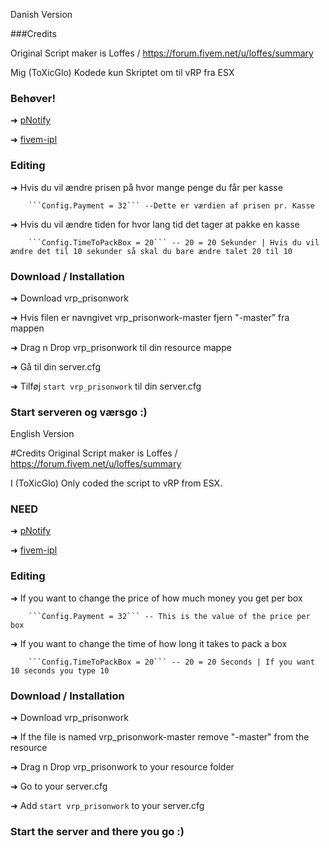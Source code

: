 Danish Version


###Credits

Original Script maker is Loffes / https://forum.fivem.net/u/loffes/summary

Mig (ToXicGlo) Kodede kun Skriptet om til vRP fra ESX  


### Behøver!

 ➜ [pNotify](https://github.com/Nick78111/pNotify)
 
 ➜ [fivem-ipl](https://github.com/ESX-PUBLIC/fivem-ipl)

### Editing 

➜	Hvis du vil ændre prisen på hvor mange penge du får per kasse
	
		```Config.Payment = 32``` --Dette er værdien af prisen pr. Kasse
	
➜ Hvis du vil ændre tiden for hvor lang tid det tager at pakke en kasse

	    ```Config.TimeToPackBox = 20``` -- 20 = 20 Sekunder | Hvis du vil ændre det til 10 sekunder så skal du bare ændre talet 20 til 10 

### Download / Installation

 ➜ Download vrp_prisonwork
 
 ➜ Hvis filen er navngivet vrp_prisonwork-master fjern "-master" fra mappen
 
 ➜ Drag n Drop vrp_prisonwork til din resource mappe
 
 ➜ Gå til din server.cfg
 
 ➜ Tilføj ``` start vrp_prisonwork ``` til din server.cfg
 
### Start serveren og værsgo :)


 English Version


#Credits
Original Script maker is Loffes / https://forum.fivem.net/u/loffes/summary

I (ToXicGlo) Only coded the script to vRP from ESX.  


### NEED

 ➜ [pNotify](https://github.com/Nick78111/pNotify)
 
 ➜ [fivem-ipl](https://github.com/ESX-PUBLIC/fivem-ipl)

### Editing 

➜	If you want to change the price of how much money you get per box
	
		```Config.Payment = 32``` -- This is the value of the price per box
	
➜ If you want to change the time of how long it takes to pack a box

	    ```Config.TimeToPackBox = 20``` -- 20 = 20 Seconds | If you want 10 seconds you type 10 

### Download / Installation

 ➜ Download vrp_prisonwork
 
 ➜ If the file is named vrp_prisonwork-master remove "-master" from the resource
 
 ➜ Drag n Drop vrp_prisonwork to your resource folder
 
 ➜ Go to your server.cfg
 
 ➜ Add ``` start vrp_prisonwork ``` to your server.cfg
 
### Start the server and there you go :)
